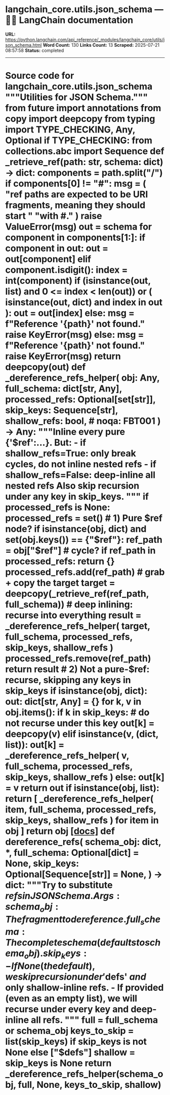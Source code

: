 # langchain_core.utils.json_schema — 🦜🔗 LangChain  documentation

**URL:** https://python.langchain.com/api_reference/_modules/langchain_core/utils/json_schema.html
**Word Count:** 130
**Links Count:** 13
**Scraped:** 2025-07-21 08:57:58
**Status:** completed

---

# Source code for langchain\_core.utils.json\_schema               """Utilities for JSON Schema."""          from __future__ import annotations          from copy import deepcopy     from typing import TYPE_CHECKING, Any, Optional          if TYPE_CHECKING:         from collections.abc import Sequence               def _retrieve_ref(path: str, schema: dict) -> dict:         components = path.split("/")         if components[0] != "#":             msg = (                 "ref paths are expected to be URI fragments, meaning they should start "                 "with #."             )             raise ValueError(msg)         out = schema         for component in components[1:]:             if component in out:                 out = out[component]             elif component.isdigit():                 index = int(component)                 if (isinstance(out, list) and 0 <= index < len(out)) or (                     isinstance(out, dict) and index in out                 ):                     out = out[index]                 else:                     msg = f"Reference '{path}' not found."                     raise KeyError(msg)             else:                 msg = f"Reference '{path}' not found."                 raise KeyError(msg)         return deepcopy(out)               def _dereference_refs_helper(         obj: Any,         full_schema: dict[str, Any],         processed_refs: Optional[set[str]],         skip_keys: Sequence[str],         shallow_refs: bool,  # noqa: FBT001     ) -> Any:         """Inline every pure {'$ref':...}.              But:         - if shallow_refs=True: only break cycles, do not inline nested refs         - if shallow_refs=False: deep-inline all nested refs              Also skip recursion under any key in skip_keys.         """         if processed_refs is None:             processed_refs = set()              # 1) Pure $ref node?         if isinstance(obj, dict) and set(obj.keys()) == {"$ref"}:             ref_path = obj["$ref"]             # cycle?             if ref_path in processed_refs:                 return {}             processed_refs.add(ref_path)                  # grab + copy the target             target = deepcopy(_retrieve_ref(ref_path, full_schema))                  # deep inlining: recurse into everything             result = _dereference_refs_helper(                 target, full_schema, processed_refs, skip_keys, shallow_refs             )                  processed_refs.remove(ref_path)             return result              # 2) Not a pure-$ref: recurse, skipping any keys in skip_keys         if isinstance(obj, dict):             out: dict[str, Any] = {}             for k, v in obj.items():                 if k in skip_keys:                     # do not recurse under this key                     out[k] = deepcopy(v)                 elif isinstance(v, (dict, list)):                     out[k] = _dereference_refs_helper(                         v, full_schema, processed_refs, skip_keys, shallow_refs                     )                 else:                     out[k] = v             return out              if isinstance(obj, list):             return [                 _dereference_refs_helper(                     item, full_schema, processed_refs, skip_keys, shallow_refs                 )                 for item in obj             ]              return obj                              [[docs]](https://python.langchain.com/api_reference/core/utils/langchain_core.utils.json_schema.dereference_refs.html#langchain_core.utils.json_schema.dereference_refs)     def dereference_refs(         schema_obj: dict,         *,         full_schema: Optional[dict] = None,         skip_keys: Optional[Sequence[str]] = None,     ) -> dict:         """Try to substitute $refs in JSON Schema.              Args:           schema_obj: The fragment to dereference.           full_schema: The complete schema (defaults to schema_obj).           skip_keys:             - If None (the default), we skip recursion under '$defs' *and* only                 shallow-inline refs.             - If provided (even as an empty list), we will recurse under every key and                 deep-inline all refs.         """         full = full_schema or schema_obj         keys_to_skip = list(skip_keys) if skip_keys is not None else ["$defs"]         shallow = skip_keys is None         return _dereference_refs_helper(schema_obj, full, None, keys_to_skip, shallow)